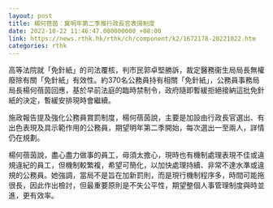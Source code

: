 ```yaml
---
layout: post
title: 楊何蓓茵：冀明年第二季推行政長官表揚制度
date: 2022-10-22 11:46:47.000000000 +08:00
link: https://news.rthk.hk/rthk/ch/component/k2/1672178-20221022.htm
categories: rthk
---
```


高等法院就「免針紙」的司法覆核，判市民郭卓堅勝訴，裁定醫務衞生局局長無權廢除有關「免針紙」有效性。約370名公務員持有相關「免針紙」，公務員事務局局長楊何蓓茵回應，基於早前法庭的臨時禁制令，政府隨即暫緩拒絕接納這批免針紙的決定，暫緩安排現時會繼續。

施政報告提及強化公務員賞罰制度，楊何蓓茵說，主要是加設由行政長官選出、有出色表現及具示範作用的公務員，期望明年第二季開始，每次選出一至兩人，詳情仍在規劃。

楊何蓓茵說，盡心盡力做事的員工，毋須太擔心，現時也有機制處理表現不佳或違規違紀的員工，但機制較繁複，希望可簡化，以加快處理持續、非常不達水準或違規的公務員。她強調，當局不是旨在加新罰則，而是現行機制程序多，時間可能拖很長，因此作出檢討，但最重要原則是不失公平性，期望整個人事管理制度與時並進，更有效率。
